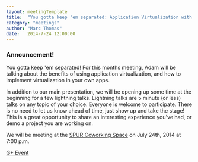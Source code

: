 ```yaml
---
layout: meetingTemplate
title:  "You gotta keep 'em separated: Application Virtualization with LXC"
category: "meetings"
author: "Marc Thomas"
date:   2014-7-24 12:00:00
---
```


<h3>Announcement!</h3>


<p>You gotta keep 'em separated! For this months meeting, Adam will be talking about the benefits of using application virtualization, and how to implement virtualization in your own apps.</p>

<p>In addition to our main presentation, we will be opening up some time at the beginning for a few lightning talks. Lightning talks are 5 minute (or less) talks on any topic of your choice. Everyone is welcome to participate. There is no need to let us know ahead of time, just show up and take the stage! This is a great opportunity to share an interesting experience you've had, or demo a project you are working on.</p>


We will be meeting at the <a href="https://www.google.com/maps/place/313+1%2F2+Division+St+S/@44.4569015,-93.1596518,17z/data=!3m1!4b1!4m2!3m1!1s0x87f653c708dab4b3:0x7826288e9b2cdb61">SPUR Coworking Space</a> on July 24th, 2014 at 7:00 p.m.

<a href="https://plus.google.com/u/0/events/covqaqvbravp7ff0qof0djs01nk?authkey=CNjEiZPWzPWqUg" target="_blank">G+ Event</a>


